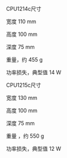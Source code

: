 CPU1214c尺寸

宽度	110 mm

高度	100 mm

深度	75 mm

重量，约	455 g

功率损失，典型值	14 W



CPU1215c尺寸

宽度	130 mm

高度	100 mm

深度	75 mm

重量，约	550 g

功率损失，典型值	12 W

